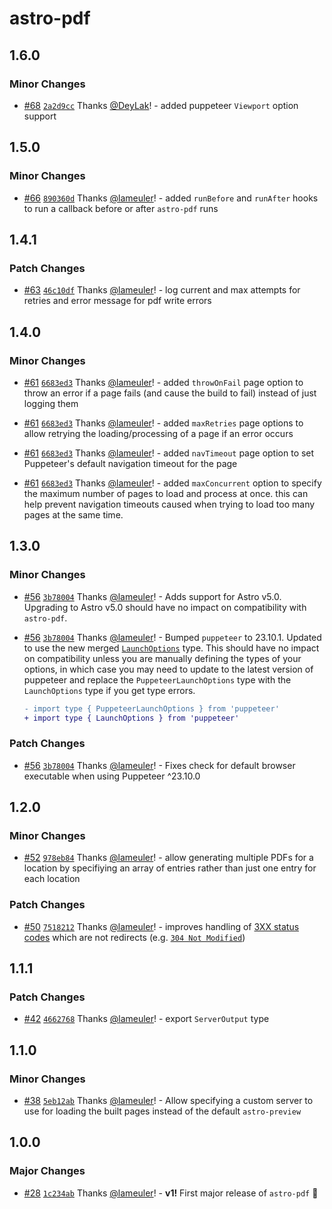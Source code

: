 # astro-pdf

## 1.6.0

### Minor Changes

- [#68](https://github.com/lameuler/astro-pdf/pull/68) [`2a2d9cc`](https://github.com/lameuler/astro-pdf/commit/2a2d9cc282e32cff62beb84314bb5a90e681577c) Thanks [@DeyLak](https://github.com/DeyLak)! - added puppeteer `Viewport` option support

## 1.5.0

### Minor Changes

- [#66](https://github.com/lameuler/astro-pdf/pull/66) [`890360d`](https://github.com/lameuler/astro-pdf/commit/890360d1d670e214e9973ff24ce142912fdd7c43) Thanks [@lameuler](https://github.com/lameuler)! - added `runBefore` and `runAfter` hooks to run a callback before or after `astro-pdf` runs

## 1.4.1

### Patch Changes

- [#63](https://github.com/lameuler/astro-pdf/pull/63) [`46c10df`](https://github.com/lameuler/astro-pdf/commit/46c10df611ee67c498543ee8d41d37f7c98a7be1) Thanks [@lameuler](https://github.com/lameuler)! - log current and max attempts for retries and error message for pdf write errors

## 1.4.0

### Minor Changes

- [#61](https://github.com/lameuler/astro-pdf/pull/61) [`6683ed3`](https://github.com/lameuler/astro-pdf/commit/6683ed30da28ca9a6b97d17a6993ecea4805f5a1) Thanks [@lameuler](https://github.com/lameuler)! - added `throwOnFail` page option to throw an error if a page fails (and cause the build to fail) instead of just logging them

- [#61](https://github.com/lameuler/astro-pdf/pull/61) [`6683ed3`](https://github.com/lameuler/astro-pdf/commit/6683ed30da28ca9a6b97d17a6993ecea4805f5a1) Thanks [@lameuler](https://github.com/lameuler)! - added `maxRetries` page options to allow retrying the loading/processing of a page if an error occurs

- [#61](https://github.com/lameuler/astro-pdf/pull/61) [`6683ed3`](https://github.com/lameuler/astro-pdf/commit/6683ed30da28ca9a6b97d17a6993ecea4805f5a1) Thanks [@lameuler](https://github.com/lameuler)! - added `navTimeout` page option to set Puppeteer's default navigation timeout for the page

- [#61](https://github.com/lameuler/astro-pdf/pull/61) [`6683ed3`](https://github.com/lameuler/astro-pdf/commit/6683ed30da28ca9a6b97d17a6993ecea4805f5a1) Thanks [@lameuler](https://github.com/lameuler)! - added `maxConcurrent` option to specify the maximum number of pages to load and process at once. this can help prevent navigation timeouts caused when trying to load too many pages at the same time.

## 1.3.0

### Minor Changes

- [#56](https://github.com/lameuler/astro-pdf/pull/56) [`3b78004`](https://github.com/lameuler/astro-pdf/commit/3b78004094dce03eb27dc7bf724b579eac4b85d0) Thanks [@lameuler](https://github.com/lameuler)! - Adds support for Astro v5.0. Upgrading to Astro v5.0 should have no impact on compatibility with `astro-pdf`.

- [#56](https://github.com/lameuler/astro-pdf/pull/56) [`3b78004`](https://github.com/lameuler/astro-pdf/commit/3b78004094dce03eb27dc7bf724b579eac4b85d0) Thanks [@lameuler](https://github.com/lameuler)! - Bumped `puppeteer` to 23.10.1. Updated to use the new merged [`LaunchOptions`](https://pptr.dev/api/puppeteer.launchoptions) type. This should have no impact on compatibility unless you are manually defining the types of your options, in which case you may need to update to the latest version of puppeteer and replace the `PuppeteerLaunchOptions` type with the `LaunchOptions` type if you get type errors.

    ```diff
    - import type { PuppeteerLaunchOptions } from 'puppeteer'
    + import type { LaunchOptions } from 'puppeteer'
    ```

### Patch Changes

- [#56](https://github.com/lameuler/astro-pdf/pull/56) [`3b78004`](https://github.com/lameuler/astro-pdf/commit/3b78004094dce03eb27dc7bf724b579eac4b85d0) Thanks [@lameuler](https://github.com/lameuler)! - Fixes check for default browser executable when using Puppeteer ^23.10.0

## 1.2.0

### Minor Changes

- [#52](https://github.com/lameuler/astro-pdf/pull/52) [`978eb84`](https://github.com/lameuler/astro-pdf/commit/978eb843528ed542586d796a16bfca81cd1eae0b) Thanks [@lameuler](https://github.com/lameuler)! - allow generating multiple PDFs for a location by specifiying an array of entries rather than just one entry for each location

### Patch Changes

- [#50](https://github.com/lameuler/astro-pdf/pull/50) [`7518212`](https://github.com/lameuler/astro-pdf/commit/75182123e1f455a506f2fcaa31b3efa056e7436f) Thanks [@lameuler](https://github.com/lameuler)! - improves handling of [3XX status codes](https://developer.mozilla.org/en-US/docs/Web/HTTP/Status#redirection_messages) which are not redirects (e.g. [`304 Not Modified`](https://developer.mozilla.org/en-US/docs/Web/HTTP/Status/304))

## 1.1.1

### Patch Changes

- [#42](https://github.com/lameuler/astro-pdf/pull/42) [`4662768`](https://github.com/lameuler/astro-pdf/commit/46627689f203d57cb3fecaba3468e5f55279f3b8) Thanks [@lameuler](https://github.com/lameuler)! - export `ServerOutput` type

## 1.1.0

### Minor Changes

- [#38](https://github.com/lameuler/astro-pdf/pull/38) [`5eb12ab`](https://github.com/lameuler/astro-pdf/commit/5eb12ab1034892900dc86a7bc74c8f33ca77ee7b) Thanks [@lameuler](https://github.com/lameuler)! - Allow specifying a custom server to use for loading the built pages instead of the default `astro-preview`

## 1.0.0

### Major Changes

- [#28](https://github.com/lameuler/astro-pdf/pull/28) [`1c234ab`](https://github.com/lameuler/astro-pdf/commit/1c234abfd8882a32704937b93b60a69ab9141583) Thanks [@lameuler](https://github.com/lameuler)! - **v1!** First major release of `astro-pdf` 🎉
